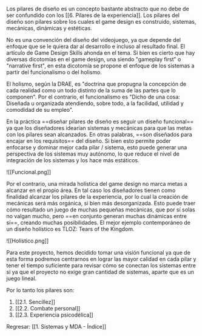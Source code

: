 
Los pilares de diseño es un concepto bastante abstracto que no debe de ser confundido con los [[6. Pilares de la experiencia]]. Los pilares del diseño son pilares sobre los cuales el game design es construido, sistemas, mecánicas, dinámicas y estéticas.

No es una convención del diseño del videojuego, ya que depende del enfoque que se le quiera dar al desarrollo e incluso al resultado final. El artículo de Game Design Skills ahonda en el tema. Si bien es cierto que hay diversas dicotomías en el game design, una siendo "gameplay first" o "narrative first", en esta dicotomía se propone el enfoque de los sistemas a partir del funcionalismo o del holismo. 

El holismo, según la DRAE, es "doctrina que propugna la concepción de cada realidad como un todo distinto de la suma de las partes que lo componen". Por el contrario, el funcionalismo es "Dicho de una cosa: Diseñada u organizada atendiendo, sobre todo, a la facilidad, utilidad y comodidad de su empleo".

En la práctica ==diseñar pilares de diseño es seguir un diseño funcional== ya que los diseñadores idearían sistemas y mecánicas para que las metas con los pilares sean alcanzados. En otras palabras, ==son diseñados para encajar en los requisitos== del diseño. Si bien esto permite poder enfocarse y dominar mejor cada pilar / sistema, esto puede generar una perspectiva de los sistemas muy autónomo, lo que reduce el nivel de integración de los sistemas y los hace más estáticos.

![[Funcional.png]]

Por el contrario, una mirada holística del game design no marca metas a alcanzar en el propio área. En tal caso los diseñadores tienen como finalidad alcanzar los pilares de la experiencia, por lo cual la creación de mecánicas será más orgánica, si bien más desorganizada. Esto puede traer cómo resultado un juego de muchas pequeñas mecánicas, que por sí solas no valgan mucho, pero ==en conjunto generan muchas dinámicas entre sí==, creando muchas posibilidades. El mejor ejemplo contemporáneo de un diseño holístico es TLOZ: Tears of the Kingdom.

![[Holístico.png]]

Para este proyecto, hemos decidido tomar una visión funcional ya que de esta forma podremos centrarnos en lograr las mayor calidad en cada pilar y tener el tiempo suficiente para revisar cómo se conectan los sistemas entre si ya que el proyecto no exige gran cantidad de sistemas, aparte que es un juego lineal. 

Por lo tanto los pilares son:

1. [[2.1. Sencillez]]
2. [[2.2. Combate personal]]
3. [[2.3. Experiencia psicodélica]]


Regresar: [[1. Sistemas y MDA - Índice]]
